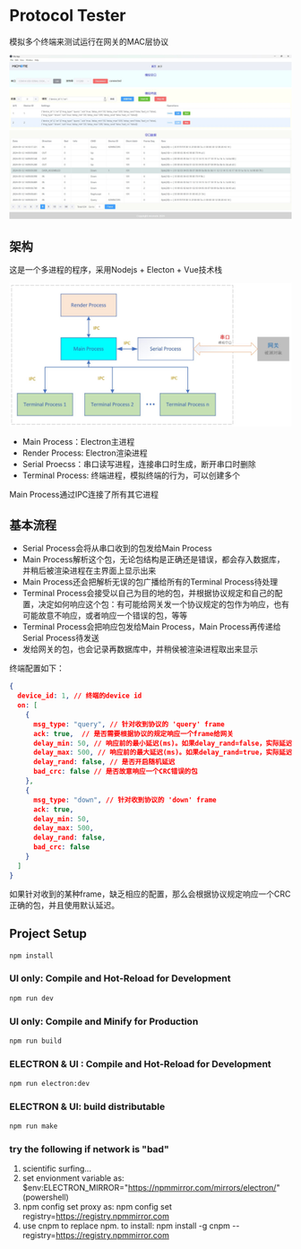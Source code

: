 # Protocol Tester

模拟多个终端来测试运行在网关的MAC层协议

![主界面](gui.jpg)

## 架构
这是一个多进程的程序，采用Nodejs + Electon + Vue技术栈

![架构图](architecture.jpg)

- Main Process：Electron主进程
- Render Process: Electron渲染进程
- Serial Proecss：串口读写进程，连接串口时生成，断开串口时删除
- Terminal Process: 终端进程，模拟终端的行为，可以创建多个

Main Process通过IPC连接了所有其它进程

## 基本流程
- Serial Process会将从串口收到的包发给Main Process
- Main Process解析这个包，无论包结构是正确还是错误，都会存入数据库，并稍后被渲染进程在主界面上显示出来
- Main Process还会把解析无误的包广播给所有的Terminal Process待处理
- Terminal Process会接受以自己为目的地的包，并根据协议规定和自己的配置，决定如何响应这个包：有可能给网关发一个协议规定的包作为响应，也有可能故意不响应，或者响应一个错误的包，等等
- Terminal Process会把响应包发给Main Process，Main Process再传递给Serial Process待发送
- 发给网关的包，也会记录再数据库中，并稍侯被渲染进程取出来显示

终端配置如下：
```json
{
  device_id: 1, // 终端的device id
  on: [
    {
      msg_type: "query", // 针对收到协议的 'query' frame
      ack: true,  // 是否需要根据协议的规定响应一个frame给网关
      delay_min: 50, // 响应前的最小延迟(ms)。如果delay_rand=false，实际延迟使用这个值
      delay_max: 500, // 响应前的最大延迟(ms)。如果delay_rand=true，实际延迟使用[delay_min, delay_max]之间的随机值
      delay_rand: false, // 是否开启随机延迟
      bad_crc: false // 是否故意响应一个CRC错误的包
    },
    {
      msg_type: "down", // 针对收到协议的 'down' frame
      ack: true,
      delay_min: 50,
      delay_max: 500,
      delay_rand: false,
      bad_crc: false
    }
  ]
}
```
如果针对收到的某种frame，缺乏相应的配置，那么会根据协议规定响应一个CRC正确的包，并且使用默认延迟。


## Project Setup

```sh
npm install
```

### UI only: Compile and Hot-Reload for Development

```sh
npm run dev
```

### UI only: Compile and Minify for Production

```sh
npm run build
```

### ELECTRON & UI : Compile and Hot-Reload for Development

```sh
npm run electron:dev
```

###  ELECTRON & UI: build distributable

```sh
npm run make
```

### try the following if network is "bad"
1. scientific surfing...
2. set envionment variable as: $env:ELECTRON_MIRROR="https://npmmirror.com/mirrors/electron/"  (powershell)
3. npm config set proxy as: npm config set registry=https://registry.npmmirror.com
4. use cnpm to replace npm. to install: npm install -g cnpm --registry=https://registry.npmmirror.com